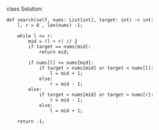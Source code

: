 class Solution:

    def search(self, nums: List[int], target: int) -> int:
        l, r = 0 , len(nums) -1;
        
        while l <= r:
            mid = (l + r) // 2
            if target == nums[mid]:
                return mid;
            
            if nums[l] <= nums[mid]:
                if target > nums[mid] or target < nums[l]:
                    l = mid + 1;
                else:
                    r = mid - 1;
            else:
                if target < nums[mid] or target > nums[r]:
                    r = mid - 1;
                else:
                    l = mid + 1;
                
        return -1;
